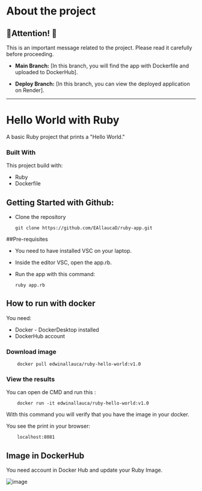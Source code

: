 # About the project


## **🚨Attention! 🚨**

This is an important message related to the project. Please read it carefully before proceeding.

- **Main Branch:** [In this branch, you will find the app with Dockerfile and uploaded to DockerHub].

- **Deploy Branch:** [In this branch, you can view the deployed application on Render].

---

# Hello World with Ruby


A basic Ruby project that prints a "Hello World."

### Built With

This project build with:
 * Ruby
 * Dockerfile

## Getting Started with Github: 
* Clone the repository

    ```
    git clone https://github.com/EAllaucaD/ruby-app.git
    ```


##Pre-requisites

* You need to have installed VSC on your laptop.
* Inside the editor VSC, open the app.rb.

* Run the app with this command:

    ```
    ruby app.rb
    ```

## How to run with docker
You need:

* Docker - DockerDesktop installed
* DockerHub account

### Download image
```
    docker pull edwinallauca/ruby-hello-world:v1.0
```

### View the results
You can open de CMD and run this :
```
    docker run -it edwinallauca/ruby-hello-world:v1.0
```
With this command you will verify that you have the image in your docker.

You see the print in your browser: 


```
    localhost:8081
```

## Image in DockerHub

You need account in Docker Hub and update your Ruby Image.

![image](https://github.com/user-attachments/assets/bb09b016-dbd3-48f0-a6d1-264356637750)

